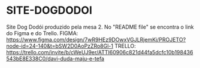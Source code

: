 # SITE-DOGDODOI
Site Dog Dodói produzido pela mesa 2. No "README file" se encontra o link do Figma e do Trello.
FIGMA: https://www.figma.com/design/7wR9HEz9DOwxVGJLRjemKj/PROJETO?node-id=24-140&t=bSW2D0AoPzZRo8Gl-1
TRELLO: https://trello.com/invite/b/cWeUJ9er/ATTI60906c821d44fa5dcfc10b198436543bE8E338C0/davi-duda-maju-e-tefa
